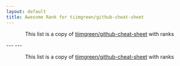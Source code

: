 ```yaml
---
layout: default
title: Awesome Rank for tiimgreen/github-cheat-sheet
---
```


<p align="center">
	This list is a copy of <a href="https://github.com/tiimgreen/github-cheat-sheet">tiimgreen/github-cheat-sheet</a> with ranks
</p>
---
---
<p align="center">
	This list is a copy of <a href="https://github.com/tiimgreen/github-cheat-sheet">tiimgreen/github-cheat-sheet</a> with ranks
</p>

